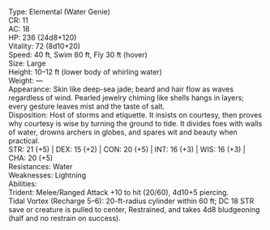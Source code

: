 Type: Elemental (Water Genie)  
CR: 11  
AC: 18  
HP: 236 (24d8+120)  
Vitality: 72 (8d10+20)  
Speed: 40 ft, Swim 80 ft, Fly 30 ft (hover)  
Size: Large  
Height: 10–12 ft (lower body of whirling water)  
Weight: —  
Appearance: Skin like deep-sea jade; beard and hair flow as waves regardless of wind. Pearled jewelry chiming like shells hangs in layers; every gesture leaves mist and the taste of salt.  
Disposition: Host of storms and etiquette. It insists on courtesy, then proves why courtesy is wise by turning the ground to tide. It divides foes with walls of water, drowns archers in globes, and spares wit and beauty when practical.  
STR: 21 (+5) | DEX: 15 (+2) | CON: 20 (+5) | INT: 16 (+3) | WIS: 16 (+3) | CHA: 20 (+5)  
Resistances: Water  
Weaknesses: Lightning  
Abilities:  
Trident: Melee/Ranged Attack +10 to hit (20/60), 4d10+5 piercing.  
Tidal Vortex (Recharge 5–6): 20-ft-radius cylinder within 60 ft; DC 18 STR save or creature is pulled to center, Restrained, and takes 4d8 bludgeoning (half and no restrain on success).